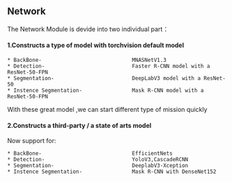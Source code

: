 ## Network

The Network Module is devide into two individual part：

#### 1.Constructs a type of model with torchvision default model

    * BackBone-                             MNASNetV1.3
    * Detection-                            Faster R-CNN model with a ResNet-50-FPN
    * Segmentation-                         DeepLabV3 model with a ResNet-50
    * Instence Segmentation-                Mask R-CNN model with a ResNet-50-FPN


With these great model ,we can start different type of mission quickly

#### 2.Constructs a third-party / a state of arts model

Now support for:


    * BackBone-                             EfficientNets
    * Detection-                            YoloV3,CascadeRCNN
    * Segmentation-                         DeeplabV3-Xception
    * Instence Segmentation-                Mask R-CNN with DenseNet152 

